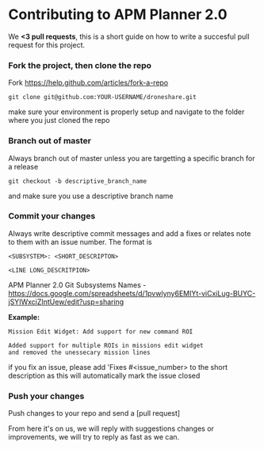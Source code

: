 # Contributing to APM Planner 2.0
We **<3 pull requests**, this is a short guide on how to write a succesful pull request for this project.

### Fork the project, then clone the repo

Fork https://help.github.com/articles/fork-a-repo

```
git clone git@github.com:YOUR-USERNAME/droneshare.git
```

make sure your environment is properly setup and navigate to the folder where you just cloned the repo

### Branch out of master

Always branch out of master unless you are targetting a specific branch for a release

```
git checkout -b descriptive_branch_name
```

and make sure you use a descriptive branch name

### Commit your changes

Always write descriptive commit messages and add a fixes or relates note to them with an issue number. The format is
```
<SUBSYSTEM>: <SHORT_DESCRIPTON> 

<LINE LONG_DESCRITPION>
```
APM Planner 2.0 Git Subsystems Names - https://docs.google.com/spreadsheets/d/1pvwlyny6EMIYt-viCxiLug-BUYC-jSYIWxciZIntUew/edit?usp=sharing

**Example:**

```
Mission Edit Widget: Add support for new command ROI

Added support for multiple ROIs in missions edit widget
and removed the unessecary mission lines

```
if you fix an issue, please add 'Fixes #<issue_number> to the short description as this will automatically mark the issue closed 

### Push your changes

Push changes to your repo and send a [pull request]

From here it's on us, we will reply with suggestions changes or improvements, we will try to reply as fast as we can.
